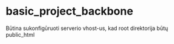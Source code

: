 # basic_project_backbone

Būtina sukonfigūruoti serverio vhost-us, kad root direktorija būtų public_html
